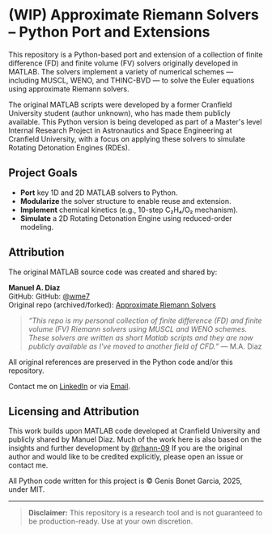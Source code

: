 # (WIP) Approximate Riemann Solvers – Python Port and Extensions

This repository is a Python-based port and extension of a collection of finite difference (FD) and finite volume (FV) solvers originally developed in MATLAB. The solvers implement a variety of numerical schemes — including MUSCL, WENO, and THINC-BVD — to solve the Euler equations using approximate Riemann solvers.

The original MATLAB scripts were developed by a former Cranfield University student (author unknown), who has made them publicly available. This Python version is being developed as part of a Master's level Internal Research Project in Astronautics and Space Engineering at Cranfield University, with a focus on applying these solvers to simulate Rotating Detonation Engines (RDEs).

## Project Goals

- **Port** key 1D and 2D MATLAB solvers to Python.
- **Modularize** the solver structure to enable reuse and extension.
- **Implement** chemical kinetics (e.g., 10-step C₂H₄/O₂ mechanism).
- **Simulate** a 2D Rotating Detonation Engine using reduced-order modeling.

## Attribution

The original MATLAB source code was created and shared by:

**Manuel A. Diaz**  
GitHub: GitHub: [@wme7](https://github.com/wme7)  
Original repo (archived/forked): [Approximate Riemann Solvers](https://github.com/wme7/ApproximateRiemannSolvers)

> *“This repo is my personal collection of finite difference (FD) and finite volume (FV) Riemann solvers using MUSCL and WENO schemes. These solvers are written as short Matlab scripts and they are now publicly available as I've moved to another field of CFD.”* — M.A. Diaz

All original references are preserved in the Python code and/or this repository.

Contact me on [LinkedIn](https://www.linkedin.com/in/genis-bg/) or via [Email](mailto:gbonetgarcia@gmail.com).

## Licensing and Attribution

This work builds upon MATLAB code developed at Cranfield University and publicly shared by Manuel Diaz. Much of the work here is also based on the insights and further development by [@rhann-09](https://github.com/rhann-09) If you are the original author and would like to be credited explicitly, please open an issue or contact me.

All Python code written for this project is © Genis Bonet Garcia, 2025, under MIT.

---

> **Disclaimer:** This repository is a research tool and is not guaranteed to be production-ready. Use at your own discretion.
